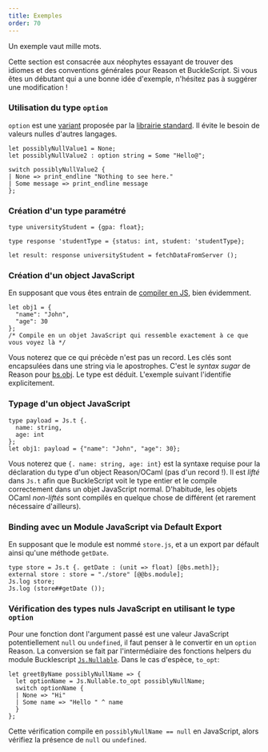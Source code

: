 ```yaml
---
title: Exemples
order: 70
---
```


Un exemple vaut mille mots.

Cette section est consacrée aux néophytes essayant de trouver des idiomes et des conventions générales pour Reason et BuckleScript. Si vous êtes un débutant qui a une bonne idée d'exemple, n'hésitez pas à suggérer une modification !

### Utilisation du type `option`

`option` est une [variant](/guide/language/variant) proposée par la [librairie standard](/api/index.html). Il évite le besoin de valeurs nulles d'autres langages.

```reason
let possiblyNullValue1 = None;
let possiblyNullValue2 : option string = Some "Hello@";

switch possiblyNullValue2 {
| None => print_endline "Nothing to see here."
| Some message => print_endline message
};
```

### Création d'un type paramétré

```reason
type universityStudent = {gpa: float};

type response 'studentType = {status: int, student: 'studentType};

let result: response universityStudent = fetchDataFromServer ();
```

### Création d'un object JavaScript

En supposant que vous êtes entrain de [compiler en JS](/guide/javascript), bien évidemment.

```reason
let obj1 = {
  "name": "John",
  "age": 30
};
/* Compile en un objet JavaScript qui ressemble exactement à ce que vous voyez là */
```

Vous noterez que ce qui précède n'est pas un record. Les clés sont encapsulées dans une string via le apostrophes. C'est le *syntax sugar* de Reason pour [bs.obj](http://bucklescript.github.io/bucklescript/Manual.html#_create_js_objects_using_bs_obj). Le type est déduit. L'exemple suivant l'identifie explicitement.

### Typage d'un object JavaScript

```reason
type payload = Js.t {.
  name: string,
  age: int
};
let obj1: payload = {"name": "John", "age": 30};
```

Vous noterez que `{. name: string, age: int}` est la syntaxe requise pour la déclaration du type d'un object Reason/OCaml (pas d'un record !). Il est *lifté* dans `Js.t` afin que  BuckleScript voit le type entier et le compile correctement dans un objet JavaScript normal. D'habitude, les objets OCaml *non-liftés* sont compilés en quelque chose de différent (et rarement nécessaire d'ailleurs).

### Binding avec un Module JavaScript via Default Export

En supposant que le module est nommé `store.js`, et a un export par défault ainsi qu'une méthode `getDate`.

```reason
type store = Js.t {. getDate : (unit => float) [@bs.meth]};
external store : store = "./store" [@@bs.module];
Js.log store;
Js.log (store##getDate ());
```

### Vérification des types nuls JavaScript en utilisant le type `option`

Pour une fonction dont l'argument passé est une valeur JavaScript potentiellement `null` ou `undefined`, il faut penser à le convertir en un `option` Reason. La conversion se fait par l'intermédiaire des fonctions helpers du module Bucklescript [`Js.Nullable`](http://bucklescript.github.io/bucklescript/api/Js.html#TYPEnullable). Dans le cas d'espèce, `to_opt`:

```reason
let greetByName possiblyNullName => {
  let optionName = Js.Nullable.to_opt possiblyNullName;
  switch optionName {
  | None => "Hi"
  | Some name => "Hello " ^ name
  }
};
```

Cette vérification compile en `possiblyNullName == null` en JavaScript, alors vérifiez la présence de `null` ou `undefined`.

